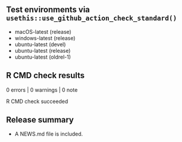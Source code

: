 ## Test environments via `usethis::use_github_action_check_standard()`
* macOS-latest (release)
* windows-latest (release)
* ubuntu-latest (devel)
* ubuntu-latest (release)
* ubuntu-latest (oldrel-1)

## R CMD check results

0 errors | 0 warnings | 0 note

R CMD check succeeded

## Release summary

* A NEWS.md file is included.
